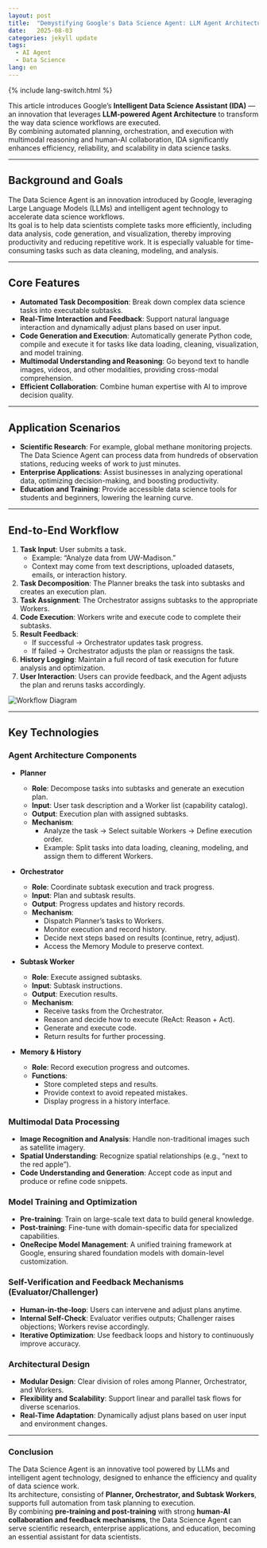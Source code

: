 ```yaml
---
layout: post
title:  "Demystifying Google's Data Science Agent: LLM Agent Architecture & Core Technologies"
date:   2025-08-03
categories: jekyll update
tags: 
  - AI Agent
  - Data Science
lang: en
---
```


{% include lang-switch.html %}

This article introduces Google’s **Intelligent Data Science Assistant (IDA)** — an innovation that leverages **LLM-powered Agent Architecture** to transform the way data science workflows are executed.  
By combining automated planning, orchestration, and execution with multimodal reasoning and human-AI collaboration, IDA significantly enhances efficiency, reliability, and scalability in data science tasks.  

---

## Background and Goals 
The Data Science Agent is an innovation introduced by Google, leveraging Large Language Models (LLMs) and intelligent agent technology to accelerate data science workflows.  
Its goal is to help data scientists complete tasks more efficiently, including data analysis, code generation, and visualization, thereby improving productivity and reducing repetitive work. It is especially valuable for time-consuming tasks such as data cleaning, modeling, and analysis.  

---

## Core Features
- **Automated Task Decomposition**: Break down complex data science tasks into executable subtasks.  
- **Real-Time Interaction and Feedback**: Support natural language interaction and dynamically adjust plans based on user input.  
- **Code Generation and Execution**: Automatically generate Python code, compile and execute it for tasks like data loading, cleaning, visualization, and model training.  
- **Multimodal Understanding and Reasoning**: Go beyond text to handle images, videos, and other modalities, providing cross-modal comprehension.  
- **Efficient Collaboration**: Combine human expertise with AI to improve decision quality.  

---

## Application Scenarios
- **Scientific Research**: For example, global methane monitoring projects. The Data Science Agent can process data from hundreds of observation stations, reducing weeks of work to just minutes.  
- **Enterprise Applications**: Assist businesses in analyzing operational data, optimizing decision-making, and boosting productivity.  
- **Education and Training**: Provide accessible data science tools for students and beginners, lowering the learning curve.  

---

## End-to-End Workflow 

1. **Task Input**: User submits a task.  
   - Example: “Analyze data from UW-Madison.”  
   - Context may come from text descriptions, uploaded datasets, emails, or interaction history.  
2. **Task Decomposition**: The Planner breaks the task into subtasks and creates an execution plan.  
3. **Task Assignment**: The Orchestrator assigns subtasks to the appropriate Workers.  
4. **Code Execution**: Workers write and execute code to complete their subtasks.  
5. **Result Feedback**:  
   - If successful → Orchestrator updates task progress.  
   - If failed → Orchestrator adjusts the plan or reassigns the task.  
6. **History Logging**: Maintain a full record of task execution for future analysis and optimization.  
7. **User Interaction**: Users can provide feedback, and the Agent adjusts the plan and reruns tasks accordingly.  

![Workflow Diagram](https://media.licdn.com/dms/image/v2/D5622AQEvFkzZ8_1Wdg/feedshare-shrink_2048_1536/B56Zhu2HixG0Ao-/0/1754206340077?e=1756944000&v=beta&t=8XH93eDowQYl1XhGXakJDpFSw35M2n5mmFNFXeb7gF0)

---

## Key Technologies  

### Agent Architecture Components 
- **Planner**
  - **Role**: Decompose tasks into subtasks and generate an execution plan.  
  - **Input**: User task description and a Worker list (capability catalog).  
  - **Output**: Execution plan with assigned subtasks.  
  - **Mechanism**:  
    - Analyze the task → Select suitable Workers → Define execution order.  
    - Example: Split tasks into data loading, cleaning, modeling, and assign them to different Workers.  

- **Orchestrator**
  - **Role**: Coordinate subtask execution and track progress.  
  - **Input**: Plan and subtask results.  
  - **Output**: Progress updates and history records.  
  - **Mechanism**:  
    - Dispatch Planner’s tasks to Workers.  
    - Monitor execution and record history.  
    - Decide next steps based on results (continue, retry, adjust).  
    - Access the Memory Module to preserve context.  

- **Subtask Worker**
  - **Role**: Execute assigned subtasks.  
  - **Input**: Subtask instructions.  
  - **Output**: Execution results.  
  - **Mechanism**:  
    - Receive tasks from the Orchestrator.  
    - Reason and decide how to execute (ReAct: Reason + Act).  
    - Generate and execute code.  
    - Return results for further processing.  

- **Memory & History**
  - **Role**: Record execution progress and outcomes.  
  - **Functions**:  
    - Store completed steps and results.  
    - Provide context to avoid repeated mistakes.  
    - Display progress in a history interface.  

### Multimodal Data Processing 
- **Image Recognition and Analysis**: Handle non-traditional images such as satellite imagery.  
- **Spatial Understanding**: Recognize spatial relationships (e.g., “next to the red apple”).  
- **Code Understanding and Generation**: Accept code as input and produce or refine code snippets.  

### Model Training and Optimization
- **Pre-training**: Train on large-scale text data to build general knowledge.  
- **Post-training**: Fine-tune with domain-specific data for specialized capabilities.  
- **OneRecipe Model Management**: A unified training framework at Google, ensuring shared foundation models with domain-level customization.  

### Self-Verification and Feedback Mechanisms (Evaluator/Challenger)
- **Human-in-the-loop**: Users can intervene and adjust plans anytime.  
- **Internal Self-Check**: Evaluator verifies outputs; Challenger raises objections; Workers revise accordingly.  
- **Iterative Optimization**: Use feedback loops and history to continuously improve accuracy.  

### Architectural Design
- **Modular Design**: Clear division of roles among Planner, Orchestrator, and Workers.  
- **Flexibility and Scalability**: Support linear and parallel task flows for diverse scenarios.  
- **Real-Time Adaptation**: Dynamically adjust plans based on user input and environment changes.  

---

### Conclusion
The Data Science Agent is an innovative tool powered by LLMs and intelligent agent technology, designed to enhance the efficiency and quality of data science work.  
Its architecture, consisting of **Planner, Orchestrator, and Subtask Workers**, supports full automation from task planning to execution.  
By combining **pre-training and post-training** with strong **human-AI collaboration and feedback mechanisms**, the Data Science Agent can serve scientific research, enterprise applications, and education, becoming an essential assistant for data scientists.
